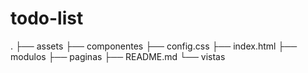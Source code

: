 # todo-list
.
├── assets
├── componentes
├── config.css
├── index.html
├── modulos
├── paginas
├── README.md
└── vistas

